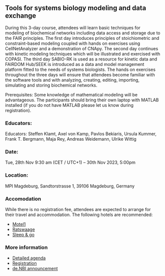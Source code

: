 ## Tools for systems biology modeling and data exchange
During this 3-day course, attendees will learn basic techniques for modeling of biochemical networks including data access and storage due to the FAIR principles. The first day introduces principles of stoichiometric and constraint-based modeling coupled with hands on exercises using CellNetAnalyzer and a demonstration of CNApy. The second day continues with kinetic modeling techniques which will be illustrated and exercised with COPASI. The third day SABIO-RK is used as a resource for kinetic data and FAIRDOM Hub/SEEK is introduced as a data and model management platform fitted to the needs of systems biologists. The hands on exercises throughout the three days will ensure that attendees become familiar with the software tools and with analyzing, creating, editing, importing, simulating and storing biochemical networks.


Prerequisites: Some knowledge of mathematical modeling will be advantageous. The participants should bring their own laptop with MATLAB installed (if you do not have MATLAB please let us know during registration). 


### Educators: 
Educators:
Steffen Klamt, Axel von Kamp, Pavlos Bekiaris, Ursula Kummer, Frank T. Bergmann, Maja Rey, Andreas Weidemann, Ulrike Wittig

### Date:
Tue, 28th Nov 9:30 am (CET / UTC+1) – 30th Nov 2023, 5:00pm

### Location:
MPI Magdeburg, Sandtorstrasse 1, 39106 Magdeburg, Germany

### Accomodation
While there is no registration fee, attendees are expected to arrange for their travel and accommodation. The following hotels are recommended: 

* [Motel1](https://www.motel-one.com/de/hotels/magdeburg/hotel-magdeburg/)
* [Ratswaage](https://www.ratswaage.de/)
* [Sleep & go](https://www.hotel-sleep-and-go.de/)


### More information
* [Detailed agenda](agenda.md)
* [Registration](https://docs.google.com/forms/d/e/1FAIpQLScBXS1LfcZhcO8l2zD0jK7shs-It2_JO8HCde6vyqJ070OaMQ/viewform?usp=sf_link)
* [de.NBI announcement](#)
